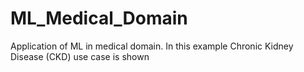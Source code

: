# ML_Medical_Domain
Application of ML in medical domain. In this example Chronic Kidney Disease (CKD) use case is shown
